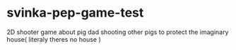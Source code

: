 # svinka-pep-game-test
2D shooter game about pig dad shooting other pigs to protect the imaginary house( literaly theres no house )
